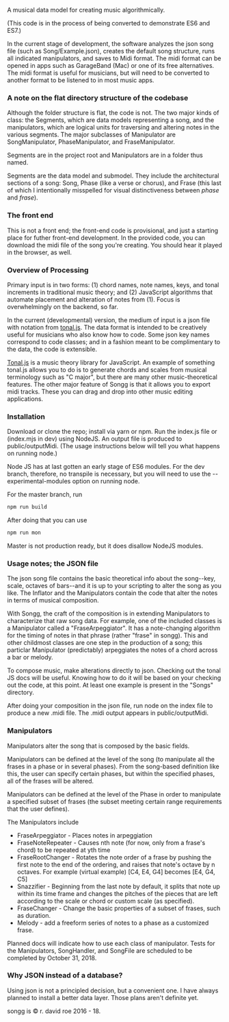 
A musical data model for creating music algorithmically.

(This code is in the process of being converted to demonstrate ES6 and ES7.)

In the current stage of development, the software analyzes the json song file (such as Song/Example.json), creates the default song structure, runs all indicated manipulators, and saves to Midi format. The midi format can be opened in apps such as GarageBand (Mac) or one of its free alternatives. The midi format is useful for musicians, but will need to be converted to another format to be listened to in most music apps.

### A note on the flat directory structure of the codebase
Although the folder structure is flat, the code is not. The two major kinds of class: the Segments, which are data models representing a song, and the manipulators, which are logical units for traversing and altering notes in the various segments. The major subclasses of Manipulator are SongManipulator, PhaseManipulator, and FraseManipulator.

Segments are in the project root and Manipulators are in a folder thus named.

Segments are the data model and submodel. They include the architectural sections of a song: Song, Phase (like a verse or chorus), and Frase (this last of which I intentionally misspelled for visual distinctiveness between _phase_ and _frase_).

### The front end
This is not a front end; the front-end code is provisional, and just a starting place for futher front-end development. In the provided code, you can download the midi file of the song you're creating. You should hear it played in the browser, as well.

### Overview of Processing
Primary input is in two forms: (1) chord names, note names, keys, and tonal increments in traditional music theory; and (2) JavaScript algorithms that automate placement and alteration of notes from (1). Focus is overwhelmingly on the backend, so far.

In the current (developmental) version, the medium of input is a json file with notation from [tonal.js](https://github.com/danigb/tonal). The data format is intended to be creatively useful for musicians who also know how to code. Some json key names correspond to code classes; and in a fashion meant to be complimentary to the data, the code is extensible.

[Tonal.js](https://github.com/danigb/tonal) is a music theory library for JavaScript. An example of something tonal.js allows you to do is to generate chords and scales from musical terminology such as "C major", but there are many other music-theoretical features. The other major feature of Songg is that it allows you to export midi tracks. These you can drag and drop into other music editing applications.

### Installation

Download or clone the repo; install via yarn or npm.
Run the index.js file or (index.mjs in dev) using NodeJS. An output file is produced to public/outputMidi. (The usage instructions below will tell you what happens on running node.)

Node JS has at last gotten an early stage of ES6 modules. For the dev branch, therefore, no transpile is necessary, but you will need to use the --experimental-modules option on running node.

For the master branch, run
```bash
npm run build
```

After doing that you can use
```bash
npm run mon
```

Master is not production ready, but it does disallow NodeJS modules.

### Usage notes; the JSON file

The json song file contains the basic theoretical info about the song--key, scale, octaves of bars--and it is up to your scripting to alter the song as you like. The Inflator and the Manipulators contain the code that alter the notes in terms of musical composition.

With Songg, the craft of the composition is in extending Manipulators to characterize that raw song data. For example, one of the included classes is a Manipulator called a "FraseArpeggiator". It has a note-changing algorithm for the timing of notes in that phrase (rather "frase" in songg). This and other childmost classes are one step in the production of a song; this particlar Manipulator (predictably) arpeggiates the notes of a chord across a bar or melody.

To compose music, make alterations directly to json. Checking out the tonal JS docs will be useful. Knowing how to do it will be based on your checking out the code, at this point. At least one example is present in the "Songs" directory.

After doing your composition in the json file, run node on the index file to produce a new .midi file. The .midi output appears in public/outputMidi.

### Manipulators
Manipulators alter the song that is composed by the basic fields.

Manipulators can be defined at the level of the song (to manipulate all the frases in a phase or in several phases). From the song-based definition like this, the user can specify certain phases, but within the specified phases, all of the frases will be altered.

Manipulators can be defined at the level of the Phase in order to manipulate a specified subset of frases (the subset meeting certain range requirements that the user defines).

The Manipulators include
- FraseArpeggiator - Places notes in arpeggiation
- FraseNoteRepeater - Causes nth note (for now, only from a frase's chord) to be repeated at yth time
- FraseRootChanger - Rotates the note order of a frase by pushing the first note to the end of the ordering, and raises that note's octave by n octaves. For example (virtual example) [C4, E4, G4] becomes [E4, G4, C5]
- Snazzifier - Beginning from the last note by default, it splits that note up within its time frame and changes the pitches of the pieces that are left according to the scale or chord or custom scale (as specified).
- FraseChanger - Change the basic properties of a subset of frases, such as duration.
- Melody - add a freeform series of notes to a phase as a customized frase.

Planned docs will indicate how to use each class of manipulator.
Tests for the Manipulators, SongHandler, and SongFile are scheduled to be completed by October 31, 2018.

### Why JSON instead of a database?
Using json is not a principled decision, but a convenient one. I have always planned to install a better data layer. Those plans aren't definite yet.

songg is © r. david roe 2016 - 18.
